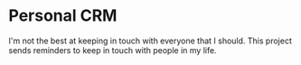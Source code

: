 # Personal CRM

I'm not the best at keeping in touch with everyone that I should. This project
sends reminders to keep in touch with people in my life.
